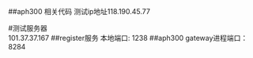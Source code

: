 ##aph300 相关代码
测试ip地址118.190.45.77

#测试服务器  
101.37.37.167
##register服务
本地端口: 1238
##aph300
gateway进程端口：8284

